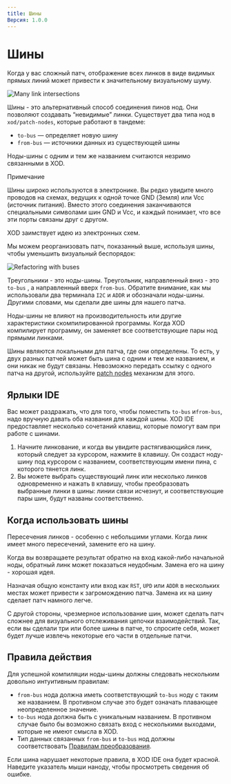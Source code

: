 ```yaml
---
title: Шины
Версия: 1.0.0
---
```


# Шины

Когда у вас сложный патч, отображение всех линков в виде видимых прямых линий может привести к значительному визуальному шуму.

![Many link intersections](./no-buses.patch.png)

Шины - это альтернативный способ соединения пинов нод. 
Они позволяют создавать “невидимые” линки. Существует два типа нод в `xod/patch-nodes`, которые работают в тандеме:

- `to-bus` — определяет новую шину
- `from-bus` — источники данных из существующей шины

Ноды-шины с одним и тем же названием считаются незримо связанными в XOD.

<div class="ui segment note">
<span class="ui ribbon label">Примечание</span>

Шины широко используются в электронике. Вы редко увидите много проводов на 
схемах, ведущих к одной точке GND (Земля) или Vcc (источник питания). 
Вместо этого соединения заканчиваются специальными символами шин GND и Vcc, и 
каждый понимает, что все эти порты связаны друг с другом.

XOD заимствует идею из электронных схем.

</div>

Мы можем реорганизовать патч, показанный выше, используя шины, чтобы уменьшить визуальный беспорядок:

![Refactoring with buses](./with-buses.patch.png)

Треугольники - это ноды-шины. Треугольник, направленный вниз - это `to-bus` , а направленный вверх 
  `from-bus`. Обратите внимание, как мы использовали два терминала `I2C` и `ADDR` и обозначали 
 ноды-шины. Другими словами, мы сделали две шины для нашего патча.

Ноды-шины не влияют на производительность или другие характеристики скомпилированной программы. 
Когда XOD компилирует программу, он заменяет все соответствующие пары нод прямыми линками.

Шины являются локальными для патча, где они определены. То есть, у двух разных патчей 
может быть шина с одним и тем же названием, и они никак не будут связаны. Невозможно 
передать ссылку с одного патча на другой, используйте [patch nodes](../nodes-for-xod-in-xod/) механизм для этого.

## Ярлыки IDE

Вас может раздражать, что для того, чтобы поместить `to-bus` и`from-bus`, надо вручную давать оба названия для каждой шины. 
XOD IDE предоставляет несколько сочетаний клавиш, которые помогут вам при работе с шинами.

1.  Начните линкование, и когда вы увидите растягивающийся линк, который следует за курсором, нажмите 
    `B` клавишу. Он создаст ноду-шину под курсором с названием, соответствующим имени пина, с которого тянется линк.
2.  Вы можете выбрать существующий линк или несколько линков одновременно и нажать `B`
    клавишу, чтобы преобразовать выбранные линки в шины: линии связи исчезнут, и соответствующие пары шин, будут
    названы соответственно.

## Когда использовать шины

Пересечения линков - особенно с небольшими углами. 
Когда линк имеет много пересечений, замените его на шину.

Когда вы возвращаете результат обратно на вход какой-либо начальной ноды, обратный линк может показаться неудобным. 
Замена его на шину - хорошая идея.

Назначая общую константу или вход как `RST`, `UPD` или `ADDR` в нескольких местах может привести к загромождению патча. 
Замена их на шину сделает патч намного легче.

С другой стороны, чрезмерное использование шин, может сделать патч сложнее для визуального отслеживания цепочки взаимодействий. 
Так, если вы сделали три или более шины в патче, то спросите себя, может будет лучше извлечь некоторые его части в отдельные патчи.

## Правила действия

Для успешной компиляции ноды-шины должны следовать нескольким довольно интуитивным правилам:

- `from-bus` нода должна иметь соответствующий `to-bus` ноду с таким же названием. 
  В противном случае это будет означать плавающее неопределенное значение.
- `to-bus` нода должна быть с уникальным названием. В противном случае было бы возможно связать вход с несколькими выходами, 
  которые не имеют смысла в XOD.
- Тип данных связанных `from-bus` и `to-bus` нод должны соответствовать [Правилам преобразования](/docs/reference/data-types/#casting-rules).
  
Если шина нарушает некоторые правила, в XOD IDE она будет красной. Наведите указатель мыши наноду, чтобы просмотреть сведения об ошибке.
